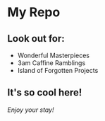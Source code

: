 # My Repo

## Look out for:

- Wonderful Masterpieces
- 3am Caffine Ramblings
- Island of Forgotten Projects

## It's so cool here!


*Enjoy your stay!*
